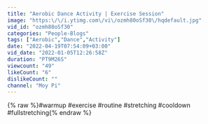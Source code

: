 ```yaml
---
title: "Aerobic Dance Activity | Exercise Session"
image: "https:\/\/i.ytimg.com\/vi\/ozmh80oSf30\/hqdefault.jpg"
vid_id: "ozmh80oSf30"
categories: "People-Blogs"
tags: ["Aerobic","Dance","Activity"]
date: "2022-04-19T07:54:09+03:00"
vid_date: "2022-01-05T12:26:58Z"
duration: "PT9M26S"
viewcount: "49"
likeCount: "6"
dislikeCount: ""
channel: "Moy Pi"
---
```

{% raw %}#warmup #exercise #routine #stretching #cooldown #fullstretching{% endraw %}
